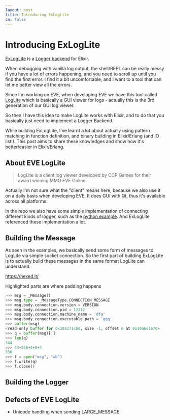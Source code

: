 ```yaml
---
layout: post
title: Introducing ExLogLite
cn: false
---
```


# Introducing ExLogLite

[ExLogLite](https://hex.pm/packages/ex_loglite) is a [Logger backend](http://elixir-lang.org/docs/stable/logger/Logger.html#module-backends) for Elixir.

When debugging with vanilla log output, the shell/REPL can be really messy if you have a lot of errors happening, and you need to scroll up until you find the first error. I find it a bit uncomfortable, and I want to a tool that can let me better view all the errors.

Since I'm working on EVE, when developing EVE we have this tool called [LogLite](https://github.com/ccpgames/EveLogLite) which is basically a GUI viewer for logs - actually this is the 3rd generation of our GUI log viewer.

So then I have this idea to make LogLite works with Elixir, and to do that you basically just need to implement a Logger Backend.

While building ExLogLite, I've learnt a lot about actually using pattern matching in function definition, and binary building in Elixir/Erlang (and IO list!). This post aims to share these knowledges and show how it's better/easier in Elixir/Erlang.

## About EVE LogLite

> LogLite is a client log viewer developed by CCP Games for their award winning MMO EVE Online.

Actually I'm not sure what the "client" means here, because we also use it on a daily basis when developing EVE. It does GUI with Qt, thus it's available across all platforms.

In the repo we also have some simple implementation of connecting different kinds of logger, such as the [python example](https://github.com/ccpgames/EveLogLite/blob/master/clients/python/__init__.py). And ExLogLite referenced these implementation a lot.

## Building the Message

As seen in the examples, we basically send some form of messages to LogLite via simple socket connection. So the first part of building ExLogLite is to actually build these messages in the same format LogLite can understand.

https://hexed.it/

Highlighted parts are where padding happens

```python
>>> msg = _Message()
>>> msg.type = _MessageType.CONNECTION_MESSAGE
>>> msg.body.connection.version = VERSION
>>> msg.body.connection.pid = 12312
>>> msg.body.connection.machine_name = 'dfa'
>>> msg.body.connection.executable_path = 'qqq'
>>> buffer(msg)
<read-only buffer for 0x10a371cb0, size -1, offset 0 at 0x10a6e1670>
>>> q = buffer(msg)[:]
>>> len(q)
344
>>> 64+256+4+8+4
336
>>> f = open("msg", "wb")
>>> f.write(q)
>>> f.close()
```

## Building the Logger

## Defects of EVE LogLite

- Unicode handling when sending LARGE_MESSAGE 
